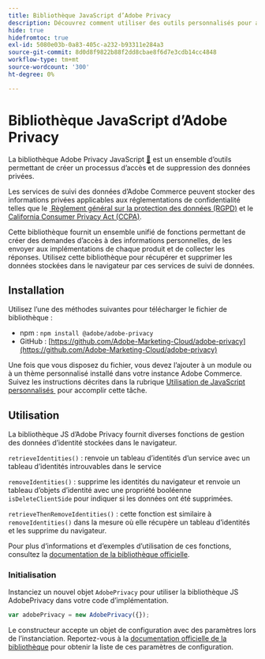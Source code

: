 ```yaml
---
title: Bibliothèque JavaScript d’Adobe Privacy
description: Découvrez comment utiliser des outils personnalisés pour accéder aux informations personnelles des clients collectées par Adobe Commerce et les supprimer.
hide: true
hidefromtoc: true
exl-id: 5080e03b-0a83-405c-a232-b93311e284a3
source-git-commit: 8d0d8f9822b88f2dd8cbae8f6d7e3cdb14cc4848
workflow-type: tm+mt
source-wordcount: '300'
ht-degree: 0%

---
```


# Bibliothèque JavaScript d’Adobe Privacy

<!-- TODO: Remove hide metadata when the library has been integrated with Commerce. -->

La bibliothèque Adobe Privacy JavaScript [&#128279;](https://experienceleague.adobe.com/docs/experience-platform/privacy/js-library.html?lang=fr) est un ensemble d’outils permettant de créer un processus d’accès et de suppression des données privées.

Les services de suivi des données d’Adobe Commerce peuvent stocker des informations privées applicables aux réglementations de confidentialité telles que le [&#x200B; Règlement général sur la protection des données (RGPD)](gdpr.md) et le [California Consumer Privacy Act (CCPA)](ccpa.md).

Cette bibliothèque fournit un ensemble unifié de fonctions permettant de créer des demandes d’accès à des informations personnelles, de les envoyer aux implémentations de chaque produit et de collecter les réponses. Utilisez cette bibliothèque pour récupérer et supprimer les données stockées dans le navigateur par ces services de suivi de données.

## Installation

Utilisez l’une des méthodes suivantes pour télécharger le fichier de bibliothèque :

- npm : `npm install @adobe/adobe-privacy`
- GitHub : [https://github.com/Adobe-Marketing-Cloud/adobe-privacy](https://github.com/Adobe-Marketing-Cloud/adobe-privacy)

Une fois que vous disposez du fichier, vous devez l’ajouter à un module ou à un thème personnalisé installé dans votre instance Adobe Commerce. Suivez les instructions décrites dans la rubrique [&#x200B; Utilisation de JavaScript personnalisés &#x200B;](https://developer.adobe.com/commerce/frontend-core/javascript/custom/) pour accomplir cette tâche.

## Utilisation

La bibliothèque JS d’Adobe Privacy fournit diverses fonctions de gestion des données d’identité stockées dans le navigateur.

`retrieveIdentities()`
: renvoie un tableau d’identités d’un service avec un tableau d’identités introuvables dans le service

`removeIdentities()`
: supprime les identités du navigateur et renvoie un tableau d’objets d’identité avec une propriété booléenne `isDeleteClientSide` pour indiquer si les données ont été supprimées.

`retrieveThenRemoveIdentities()`
: cette fonction est similaire à `removeIdentities()` dans la mesure où elle récupère un tableau d’identités et les supprime du navigateur.

Pour plus d’informations et d’exemples d’utilisation de ces fonctions, consultez la [documentation de la bibliothèque officielle](https://experienceleague.adobe.com/docs/experience-platform/privacy/js-library.html?lang=fr).

### Initialisation

Instanciez un nouvel objet `AdobePrivacy` pour utiliser la bibliothèque JS AdobePrivacy dans votre code d’implémentation.

```js
var adobePrivacy = new AdobePrivacy({});
```

Le constructeur accepte un objet de configuration avec des paramètres lors de l’instanciation.
Reportez-vous à la [documentation officielle de la bibliothèque](https://experienceleague.adobe.com/docs/experience-platform/privacy/js-library.html?lang=fr) pour obtenir la liste de ces paramètres de configuration.
